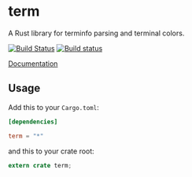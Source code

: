 term
====

A Rust library for terminfo parsing and terminal colors.

[![Build Status](https://travis-ci.org/rust-lang/term.svg?branch=master)](https://travis-ci.org/rust-lang/term)
[![Build status](https://ci.appveyor.com/api/projects/status/422c2ovagestqw89?svg=true)](https://ci.appveyor.com/project/alexcrichton/term)

[Documentation](https://doc.rust-lang.org/term)

## Usage

Add this to your `Cargo.toml`:

```toml
[dependencies]

term = "*"
```

and this to your crate root:

```rust
extern crate term;
```
